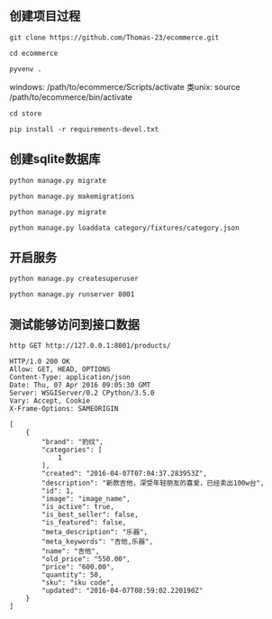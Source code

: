创建项目过程
------------
```
git clone https://github.com/Thomas-23/ecommerce.git

cd ecommerce

pyvenv .
```

windows:
    /path/to/ecommerce/Scripts/activate
类unix:
    source /path/to/ecommerce/bin/activate
```
cd store

pip install -r requirements-devel.txt
```
创建sqlite数据库
-----------------
```
python manage.py migrate

python manage.py makemigrations

python manage.py migrate

python manage.py loaddata category/fixtures/category.json
```

开启服务
-------------
```
python manage.py createsuperuser

python manage.py runserver 8001
```

测试能够访问到接口数据
-----------------------

```
http GET http://127.0.0.1:8001/products/
```
```
HTTP/1.0 200 OK
Allow: GET, HEAD, OPTIONS
Content-Type: application/json
Date: Thu, 07 Apr 2016 09:05:30 GMT
Server: WSGIServer/0.2 CPython/3.5.0
Vary: Accept, Cookie
X-Frame-Options: SAMEORIGIN

[
    {
        "brand": "豹纹",
        "categories": [
            1
        ],
        "created": "2016-04-07T07:04:37.283953Z",
        "description": "新款吉他，深受年轻朋友的喜爱，已经卖出100w台",
        "id": 1,
        "image": "image_name",
        "is_active": true,
        "is_best_seller": false,
        "is_featured": false,
        "meta_description": "乐器",
        "meta_keywords": "吉他,乐器",
        "name": "吉他",
        "old_price": "550.00",
        "price": "600.00",
        "quantity": 50,
        "sku": "sku code",
        "updated": "2016-04-07T08:59:02.220190Z"
    }
]
```
